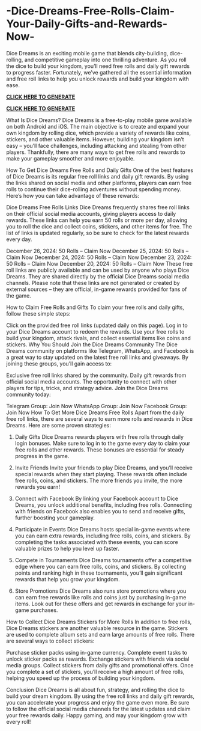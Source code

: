 # -Dice-Dreams-Free-Rolls-Claim-Your-Daily-Gifts-and-Rewards-Now-
Dice Dreams is an exciting mobile game that blends city-building, dice-rolling, and competitive gameplay into one thrilling adventure. As you roll the dice to build your kingdom, you’ll need free rolls and daily gift rewards to progress faster. Fortunately, we’ve gathered all the essential information and free roll links to help you unlock rewards and build your kingdom with ease.

**[CLICK HERE TO GENERATE](https://offer.tq24k.com/brawlstars/)**


**[CLICK HERE TO GENERATE](https://offer.tq24k.com/all-gift-card/)**


What Is Dice Dreams?
Dice Dreams is a free-to-play mobile game available on both Android and iOS. The main objective is to create and expand your own kingdom by rolling dice, which provide a variety of rewards like coins, stickers, and other valuable items. However, building your kingdom isn’t easy – you’ll face challenges, including attacking and stealing from other players. Thankfully, there are many ways to get free rolls and rewards to make your gameplay smoother and more enjoyable.

How To Get Dice Dreams Free Rolls and Daily Gifts
One of the best features of Dice Dreams is its regular free roll links and daily gift rewards. By using the links shared on social media and other platforms, players can earn free rolls to continue their dice-rolling adventures without spending money. Here’s how you can take advantage of these rewards:

Dice Dreams Free Rolls Links
Dice Dreams frequently shares free roll links on their official social media accounts, giving players access to daily rewards. These links can help you earn 50 rolls or more per day, allowing you to roll the dice and collect coins, stickers, and other items for free. The list of links is updated regularly, so be sure to check for the latest rewards every day.

December 26, 2024: 50 Rolls – Claim Now
December 25, 2024: 50 Rolls – Claim Now
December 24, 2024: 50 Rolls – Claim Now
December 23, 2024: 50 Rolls – Claim Now
December 20, 2024: 50 Rolls – Claim Now
These free roll links are publicly available and can be used by anyone who plays Dice Dreams. They are shared directly by the official Dice Dreams social media channels. Please note that these links are not generated or created by external sources – they are official, in-game rewards provided for fans of the game.

How to Claim Free Rolls and Gifts
To claim your free rolls and daily gifts, follow these simple steps:

Click on the provided free roll links (updated daily on this page).
Log in to your Dice Dreams account to redeem the rewards.
Use your free rolls to build your kingdom, attack rivals, and collect essential items like coins and stickers.
Why You Should Join the Dice Dreams Community
The Dice Dreams community on platforms like Telegram, WhatsApp, and Facebook is a great way to stay updated on the latest free roll links and giveaways. By joining these groups, you’ll gain access to:

Exclusive free roll links shared by the community.
Daily gift rewards from official social media accounts.
The opportunity to connect with other players for tips, tricks, and strategy advice.
Join the Dice Dreams community today:

Telegram Group: Join Now
WhatsApp Group: Join Now
Facebook Group: Join Now
How To Get More Dice Dreams Free Rolls
Apart from the daily free roll links, there are several ways to earn more rolls and rewards in Dice Dreams. Here are some proven strategies:

1. Daily Gifts
Dice Dreams rewards players with free rolls through daily login bonuses. Make sure to log in to the game every day to claim your free rolls and other rewards. These bonuses are essential for steady progress in the game.

2. Invite Friends
Invite your friends to play Dice Dreams, and you’ll receive special rewards when they start playing. These rewards often include free rolls, coins, and stickers. The more friends you invite, the more rewards you earn!

3. Connect with Facebook
By linking your Facebook account to Dice Dreams, you unlock additional benefits, including free rolls. Connecting with friends on Facebook also enables you to send and receive gifts, further boosting your gameplay.

4. Participate in Events
Dice Dreams hosts special in-game events where you can earn extra rewards, including free rolls, coins, and stickers. By completing the tasks associated with these events, you can score valuable prizes to help you level up faster.

5. Compete in Tournaments
Dice Dreams tournaments offer a competitive edge where you can earn free rolls, coins, and stickers. By collecting points and ranking high in these tournaments, you’ll gain significant rewards that help you grow your kingdom.

6. Store Promotions
Dice Dreams also runs store promotions where you can earn free rewards like rolls and coins just by purchasing in-game items. Look out for these offers and get rewards in exchange for your in-game purchases.

How to Collect Dice Dreams Stickers for More Rolls
In addition to free rolls, Dice Dreams stickers are another valuable resource in the game. Stickers are used to complete album sets and earn large amounts of free rolls. There are several ways to collect stickers:

Purchase sticker packs using in-game currency.
Complete event tasks to unlock sticker packs as rewards.
Exchange stickers with friends via social media groups.
Collect stickers from daily gifts and promotional offers.
Once you complete a set of stickers, you’ll receive a high amount of free rolls, helping you speed up the process of building your kingdom.

Conclusion
Dice Dreams is all about fun, strategy, and rolling the dice to build your dream kingdom. By using the free roll links and daily gift rewards, you can accelerate your progress and enjoy the game even more. Be sure to follow the official social media channels for the latest updates and claim your free rewards daily. Happy gaming, and may your kingdom grow with every roll!

